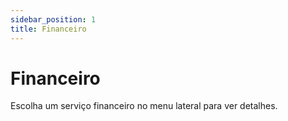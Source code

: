 ```yaml
---
sidebar_position: 1
title: Financeiro
---
```


# Financeiro

Escolha um serviço financeiro no menu lateral para ver detalhes. 
